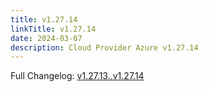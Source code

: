 ```yaml
---
title: v1.27.14
linkTitle: v1.27.14
date: 2024-03-07
description: Cloud Provider Azure v1.27.14
---
```

Full Changelog: [v1.27.13..v1.27.14](https://github.com/kubernetes-sigs/cloud-provider-azure/compare/v1.27.13...v1.27.14)
